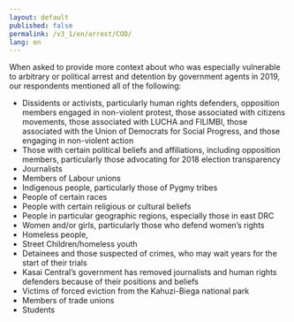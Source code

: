 ```yaml
---
layout: default
published: false
permalink: /v3_1/en/arrest/COD/
lang: en
---
```

When asked to provide more context about who was especially vulnerable to arbitrary or political arrest and detention by government agents in 2019, our respondents mentioned all of the following:

-	Dissidents or activists, particularly human rights defenders, opposition members engaged in non-violent protest, those associated with citizens movements, those associated with LUCHA and FILIMBI, those associated with the Union of Democrats for Social Progress, and those engaging in non-violent action
-	Those with certain political beliefs and affiliations, including opposition members, particularly those advocating for 2018 election transparency
-	Journalists
-	Members of Labour unions
-	Indigenous people, particularly those of Pygmy tribes
-	People of certain races
-	People with certain religious or cultural beliefs
-	People in particular geographic regions, especially those in east DRC
-	Women and/or girls, particularly those who defend women’s rights
-	Homeless people,
-	Street Children/homeless youth
-	Detainees and those suspected of crimes, who may wait years for the start of their trials
-	Kasai Central’s government has removed journalists and human rights defenders because of their positions and beliefs
-	Victims of forced eviction from the Kahuzi-Biega national park
-	Members of trade unions
-	Students

